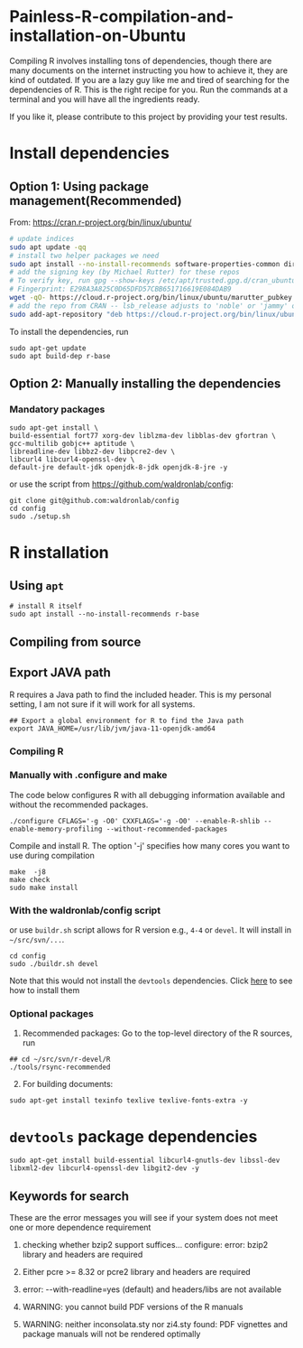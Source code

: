 # Painless-R-compilation-and-installation-on-Ubuntu
Compiling R involves installing tons of dependencies, though there are many documents on the internet instructing you how to achieve it, they are kind of outdated. If you are a lazy guy like me and tired of searching for the dependencies of R. This is the right recipe for you. Run the commands at a terminal and you will have all the ingredients ready.

If you like it, please contribute to this project by providing your test results.

# Install dependencies

## Option 1: Using package management(Recommended)

From: https://cran.r-project.org/bin/linux/ubuntu/

```sh
# update indices
sudo apt update -qq
# install two helper packages we need
sudo apt install --no-install-recommends software-properties-common dirmngr
# add the signing key (by Michael Rutter) for these repos
# To verify key, run gpg --show-keys /etc/apt/trusted.gpg.d/cran_ubuntu_key.asc 
# Fingerprint: E298A3A825C0D65DFD57CBB651716619E084DAB9
wget -qO- https://cloud.r-project.org/bin/linux/ubuntu/marutter_pubkey.asc | sudo tee -a /etc/apt/trusted.gpg.d/cran_ubuntu_key.asc
# add the repo from CRAN -- lsb_release adjusts to 'noble' or 'jammy' or ... as needed
sudo add-apt-repository "deb https://cloud.r-project.org/bin/linux/ubuntu $(lsb_release -cs)-cran40/"
```

To install the dependencies, run

```
sudo apt-get update
sudo apt build-dep r-base
```

## Option 2: Manually installing the dependencies

### Mandatory packages

```
sudo apt-get install \
build-essential fort77 xorg-dev liblzma-dev libblas-dev gfortran \
gcc-multilib gobjc++ aptitude \
libreadline-dev libbz2-dev libpcre2-dev \
libcurl4 libcurl4-openssl-dev \
default-jre default-jdk openjdk-8-jdk openjdk-8-jre -y
```

or use the script from <https://github.com/waldronlab/config>:

```
git clone git@github.com:waldronlab/config
cd config
sudo ./setup.sh
```

# R installation

## Using `apt`

```
# install R itself
sudo apt install --no-install-recommends r-base
```

## Compiling from source

## Export JAVA path
R requires a Java path to find the included header. This is my personal setting, I am not sure if it will work for all systems.
```
## Export a global environment for R to find the Java path
export JAVA_HOME=/usr/lib/jvm/java-11-openjdk-amd64
```

### Compiling R

### Manually with .configure and make

The code below configures R with all debugging information available and without the recommended packages. 
```
./configure CFLAGS='-g -O0' CXXFLAGS='-g -O0' --enable-R-shlib --enable-memory-profiling --without-recommended-packages
```
Compile and install R. The option '-j' specifies how many cores you want to use during compilation
```
make  -j8
make check
sudo make install
```

### With the waldronlab/config script

or use `buildr.sh` script allows for R version e.g., `4-4` or `devel`.
It will install in `~/src/svn/...`.

```
cd config
sudo ./buildr.sh devel
```

Note that this would not install the `devtools` dependencies. Click [here](#devtools-package-dependencies) to see how to install them

### Optional packages
1. Recommended packages: Go to the top-level directory of the R sources, run
```
## cd ~/src/svn/r-devel/R
./tools/rsync-recommended
```

2. For building documents:

```
sudo apt-get install texinfo texlive texlive-fonts-extra -y
```

# `devtools` package dependencies
```
sudo apt-get install build-essential libcurl4-gnutls-dev libssl-dev libxml2-dev libcurl4-openssl-dev libgit2-dev -y
```

## Keywords for search
These are the error messages you will see if your system does not meet one or more dependence requirement

1. checking whether bzip2 support suffices… configure: error: bzip2 library and headers are required

2. Either pcre >= 8.32 or pcre2 library and headers are required

3. error: --with-readline=yes (default) and headers/libs are not available

4. WARNING: you cannot build PDF versions of the R manuals

5. WARNING: neither inconsolata.sty nor zi4.sty found: PDF vignettes and package manuals will not be rendered optimally

